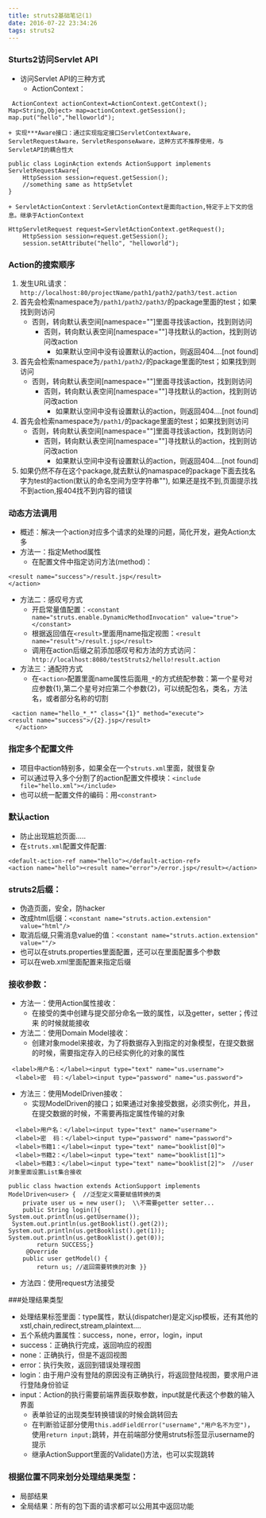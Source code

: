 ```yaml
---
title: struts2基础笔记(1)
date: 2016-07-22 23:34:26
tags: struts2
---
```

### Sturts2访问Servlet API
+ 访问Servlet API的三种方式
	+ ActionContext：
```
 ActionContext actionContext=ActionContext.getContext();  
Map<String,Object> map=actionContext.getSession();  
map.put("hello","helloworld");  
```
	+ 实现***Aware接口：通过实现指定接口ServletContextAware，ServletRequestAware，ServletResponseAware，这种方式不推荐使用，与ServletAPI的耦合性大
```
public class LoginAction extends ActionSupport implements ServletRequestAware{ 
	HttpSession session=request.getSession();
	//something same as httpSetvlet
}
```
	+ ServletActionContext：ServletActionContext是面向action,特定于上下文的信息。继承于ActionContext
```
HttpServletRequest request=ServletActionContext.getRequest();  
    HttpSession session=request.getSession();  
    session.setAttribute("hello", "helloworld");
```
### Action的搜索顺序
1. 发生URL请求：`http://localhost:80/projectName/path1/path2/path3/test.action`
1.  首先会检索namespace为`/path1/path2/path3/`的package里面的test；如果找到则访问
	+ 否则，转向默认表空间[namespace=""]里面寻找该action，找到则访问
		+ 否则，转向默认表空间[namespace=""]寻找默认的action，找到则访问改action
			+ 如果默认空间中没有设置默认的action，则返回404....[not found]
1.  首先会检索namespace为`/path1/path2/`的package里面的test；如果找到则访问
	+ 否则，转向默认表空间[namespace=""]里面寻找该action，找到则访问
		+ 否则，转向默认表空间[namespace=""]寻找默认的action，找到则访问改action
			+ 如果默认空间中没有设置默认的action，则返回404....[not found]
1.  首先会检索namespace为`/path1/`的package里面的test；如果找到则访问
	+ 否则，转向默认表空间[namespace=""]里面寻找该action，找到则访问
		+ 否则，转向默认表空间[namespace=""]寻找默认的action，找到则访问改action
			+ 如果默认空间中没有设置默认的action，则返回404....[not found]
1.  如果仍然不存在这个package,就去默认的namaspace的package下面去找名字为test的action(默认的命名空间为空字符串""),
   如果还是找不到,页面提示找不到action,报404找不到内容的错误

### 动态方法调用
+ 概述：解决一个action对应多个请求的处理的问题，简化开发，避免Action太多
+ 方法一：指定Method属性
	+ 在配置文件中指定访问方法(method)：
``` <action name="hello" class="hellow" method="execute">
<result name="success">/result.jsp</result>
</action>
 ```
 
+ 方法二：感叹号方式
	+ 开启常量值配置：`<constant name="struts.enable.DynamicMethodInvocation" value="true"></constant>`
	+ 根据返回值在`<result>`里面用name指定视图：`<result name="result">/result.jsp</result>`
	+ 调用在action后缀之前添加感叹号和方法的方式访问：`http://localhost:8080/testStruts2/hello!result.action`
+ 方法三：通配符方式
	+ 在`<action>`配置里面name属性后面用`_*`的方式统配参数：第一个星号对应参数{1},第二个星号对应第二个参数{2}，可以统配包名，类名，方法名，或者部分名称的切割

```
 <action name="hello_*_*" class="{1}" method="execute">
<result name="success">/{2}.jsp</result>
  </action>
  ```
### 指定多个配置文件
+ 项目中action特别多，如果全在一个`struts.xml`里面，就很复杂
+ 可以通过<include>导入多个分割了的action配置文件模块：`<include file="hello.xml"></include>`
+ 也可以统一配置文件的编码：用`<constrant>`
### 默认action
+ 防止出现尴尬页面.....
+ 在`struts.xml`配置文件配置:
```
<default-action-ref name="hello"></default-action-ref>
<action name="hello"><result name="error">/error.jsp</result></action>
```
### struts2后缀：
+ 伪造页面，安全，防hacker
+ 改成html后缀：`<constant name="struts.action.extension" value="html"/>`
+ 取消后缀,只需消息value的值：`<constant name="struts.action.extension" value=""/>`
+ 也可以在struts.properties里面配置，还可以在里面配置多个参数
+ 可以在web.xml里面配置<init-param>来指定后缀
### 接收参数：
+ 方法一：使用Action属性接收：
	+ 在接受的类中创建与提交部分命名一致的属性，以及getter，setter；传过来 的时候就能接收
+ 方法二：使用Domain Model接收：
	+ 创建对象model来接收，为了将数据存入到指定的对象模型，在提交数据的时候，需要指定存入的已经实例化的对象的属性
```
 <label>用户名：</label><input type="text" name="us.username">
  <label>密  码：</label><input type="password" name="us.password">
```
+ 方法三：使用ModelDriven接收：
	+ 实现ModelDriven的接口；如果通过对象接受数据，必须实例化，并且，在提交数据的时候，不需要再指定属性传输的对象
```
  <label>用户名：</label><input type="text" name="username">
  <label>密  码：</label><input type="password" name="password">
  <label>书籍1：</label><input type="text" name="booklist[0]">
  <label>书籍2：</label><input type="text" name="booklist[1]">
  <label>书籍3：</label><input type="text" name="booklist[2]">  //user对象里面设置List集合接收
```
```
public class hwaction extends ActionSupport implements ModelDriven<user> {  //泛型定义需要赋值转换的类
    private user us = new user();  \\不需要getter setter...
    public String login(){
System.out.println(us.getUsername());
 System.out.println(us.getBooklist().get(2));
System.out.println(us.getBooklist().get(1));
System.out.println(us.getBooklist().get(0));
        return SUCCESS;}
     @Override
    public user getModel() { 
        return us; //返回需要转换的对象 }}  
```
+ 方法四：使用request方法接受 

###处理结果类型
+ 处理结果标签里面：type属性，默认(dispatcher)是定义jsp模板，还有其他的xstl,chain,redirect,stream,plaintext....
+ 五个系统内置属性：success，none，error，login，input
+ success：正确执行完成，返回响应的视图
+ none：正确执行，但是不返回视图
+ error：执行失败，返回到错误处理视图
+ login：由于用户没有登陆的原因没有正确执行，将返回登陆视图，要求用户进行登陆身份验证
+ input：Action的执行需要前端界面获取参数，input就是代表这个参数的输入界面
	+ 表单验证的出现类型转换错误的时候会跳转回去
	+ 在判断验证部分使用`this.addFieldError("username","用户名不为空")`，使用`return input;`跳转，并在前端部分使用struts标签显示username的提示
	+ 继承ActionSupport里面的Validate()方法，也可以实现跳转
 ### 根据位置不同来划分处理结果类型：
 + 局部结果
 + 全局结果：所有的包下面的请求都可以公用其中返回功能

